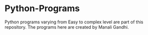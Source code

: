 # Python-Programs
Python programs varying from Easy to complex level are part of this repository. The programs here are created by Manali Gandhi.
